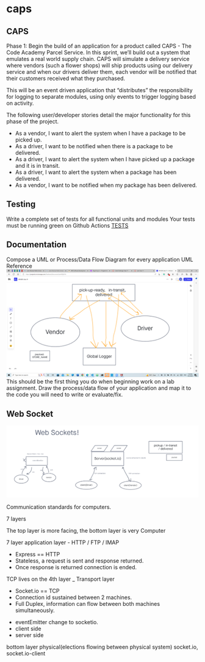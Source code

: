 # caps

## CAPS

Phase 1: Begin the build of an application for a product called CAPS - The Code Academy Parcel Service. In this sprint, we’ll build out a system that emulates a real world supply chain. CAPS will simulate a delivery service where vendors (such a flower shops) will ship products using our delivery service and when our drivers deliver them, each vendor will be notified that their customers received what they purchased.

This will be an event driven application that “distributes” the responsibility for logging to separate modules, using only events to trigger logging based on activity.

The following user/developer stories detail the major functionality for this phase of the project.

- As a vendor, I want to alert the system when I have a package to be picked up.
- As a driver, I want to be notified when there is a package to be delivered.
- As a driver, I want to alert the system when I have picked up a package and it is in transit.
- As a driver, I want to alert the system when a package has been delivered.
- As a vendor, I want to be notified when my package has been delivered.

## Testing

Write a complete set of tests for all functional units and modules
Your tests must be running green on Github Actions
[TESTS](./__tests__)

## Documentation

Compose a UML or Process/Data Flow Diagram for every application
UML Reference
![UML](img/lab%2011.png)
This should be the first thing you do when beginning work on a lab assignment.
Draw the process/data flow of your application and map it to the code you will need to write or evaluate/fix.

## Web Socket

![UML](img/lab12.png)

Communication standards for computers.

7 layers

The top layer is more facing, the bottom layer is very Computer 

7 layer application layer - HTTP / FTP / IMAP

* Express == HTTP
* Stateless, a request is sent and response returned.
* Once response is returned connection is ended.

TCP lives on the 4th layer _ Transport layer

* Socket.io == TCP
* Connection id sustained between 2  machines.
* Full Duplex, information can flow between both machines simultaneously.

- eventEmitter change to socketio.
- client side
- server side

bottom layer physical(elections flowing between physical system)
socket.io, socket.io-client
